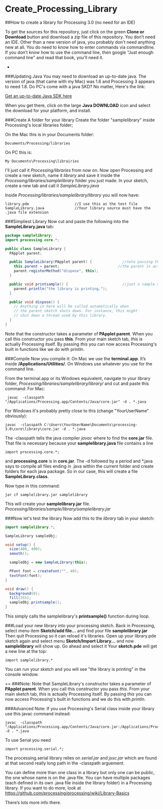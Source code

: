 # Create_Processing_Library
##How to create a library for Processing 3.0 (no need for an IDE)


To get the sources for this repository, just click on the green **Clone or Download** button and download a zip file of this repository.
You don’t need an IDE. Other than a new version of java, you probably don't need anything new at all. You do need to know how
to enter commands via commandline.  If you don’t know how to use the command line, then google "Just enough command line" and read that book,  you'll need it.

-

###Updating Java
You may need to download an up-to-date java.  The version of java (that came with my Mac) was 1.6 and Processing 3 appears to need 1.8. Do PC's come with a java SKD?  No matter, Here's the link: 

[Get an up-to-date Java SDK here](http://www.oracle.com/technetwork/java/javase/downloads/index.html)

When you get there, click on the large **Java DOWNLOAD** icon and select the download for your platform, and install.

###Create A folder for your library
Create the folder "samplelibrary" inside Processing's local libraries folder;

On the Mac this is in your Documents folder:
```
Documents/Processing/libraries
```
On PC this is: 
```
My Documents\Processing\librairies
```
I'll just call it *Processing/libraries* from now on.
Now open Processing and create a new sketch, name it *library* and save it inside the *Processing/libraries/samplelibrary* folder you just made.  In your sketch, create a new tab and call it *SampleLibrary.java*

Inside *Processing/libraries/samplelibrary/library*  you will now have:
```
library.pde                     //I use this as the test file
SampleLibrary.java              //Your library source must have the .java file extension
```
###Simpliest Library 
Now cut and paste the following into the **SampleLibrary.java** tab:

```java
package samplelibrary;
import processing.core.*;

public class SampleLibrary {
  PApplet parent;

  public SampleLibrary(PApplet parent) {              //note passing the parent routines
    this.parent = parent;                           //the parent is actually Processing itself!
    parent.registerMethod("dispose", this);
  }

  public void printsample() {                         //just a sample method you can call
    parent.println("the library is printing.");
  }

  public void dispose() {
    // Anything in here will be called automatically when
    // the parent sketch shuts down. For instance, this might
    // shut down a thread used by this library.
  }
}
```
 Note that the constructor takes a parameter of **PApplet parent**.  When you call this constructor you pass **this**.
 From your main sketch tab, *this* is actually Processing itself.  By passing *this* you can now access
 Processing's built in functions like we do with println.
 
###Compile
Now you compile it:  On Mac we use the **terminal.app**.  It’s inside  **/Applications/Utilities/**.  On Windows use whatever you use for the command line.   

From the terminal.app or its Windows equivalent, navigate to your library folder, *Processing/libraries/samplelibrary/library/* and cut and paste this command:
For Mac:
```
 javac  -classpath "/Applications/Processing.app/Contents/Java/core.jar" -d . *.java
 ```
For Windows it's probably pretty close to this (change "YourUserName" obviously):
```
javac  -classpath C:\Users\YourUserName\Documents\processing-3.0\core\library\core.jar -d . *.java
```
The -classpath tells the java compiler *javac* where to find the **core.jar** file.  That file is necessary because your **samplelibrary.java** file contains a line 
```
import processing.core.*;
```
and **processing.core** is in **core.jar**. The -d followed by a period and \*.java says to compile all files ending in .java within the current folder and create folders for each java package. So in our case, this will create a file **SampleLibrary.class**.

Now type in this command:
```
jar cf samplelibrary.jar samplelibrary
```
This will create your **samplelibrary.jar** file.   *Processing/libraries/sample/library/samplelibrary.jar*

###Now let's test the library 
Now add this to the *library* tab in your sketch: 

```java
import samplelibrary.*;

SampleLibrary sampleObj;

void setup() {
  size(400, 400);
  smooth();

  sampleObj = new SampleLibrary(this);

  PFont font = createFont("", 40);
  textFont(font);
}

void draw() {
  background(0);
  fill(255);
  sampleObj.printsample();
}
```
This simply calls the samplelibrary's **printsample()** function during loop.

###Load your new library into your processing sketch.
Back in Processing, select menu item **Sketch/add file...** and find your file **samplelibrary.jar**
Then quit Processing so it can reload it's libraries. Open up your library.pde sketch again and select menu **Sketch/Import Library...**  and now **samplelibrary** will show up. Go ahead and select it
Your **sketch.pde** will get a new line at the top: 
```
import samplelibrary.*
```
You can run your sketch and you will see "the library is printing" in the console window.

==
###Note: 
 Note that SampleLibrary's  constructor takes a parameter of **PApplet parent**.  When you call this constructor you pass *this*.
 From your main sketch tab, *this* is actually Processing itself.  By passing *this* you can now access
 Processing's built in functions and we do this with *println*.
 
###Advanced Note: 
If you use Processing's Serial class inside your library use this javac command instead:
```
javac  -classpath "/Applications/Processing.app/Contents/Java/core.jar:/Applications/Processing.app/Contents/Java/modes/java/libraries/serial/library/*" -d . *.java
```

To use Serial you need 
```
import processing.serial.*;
```
The processing.serial library relies on *serial.jar* and *jssc.jar* which are found at that second really long path in the -classpath arguement.  

You can define more than one class in a library but only one can be public, the one whose name is on the .java file.  You can have multiple packages (each defined in its own .java file inside the library folder) in a Processing library.  If you want to do more, look at 
    https://github.com/processing/processing/wiki/Library-Basics

There’s lots more info there.



